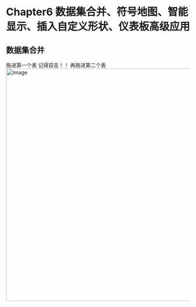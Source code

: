 # Chapter6 数据集合并、符号地图、智能显示、插入自定义形状、仪表板高级应用
## 数据集合并
拖进第一个表 记得双击！！ 再拖进第二个表  
<img width="636" alt="image" src="https://user-images.githubusercontent.com/105503216/180468102-2d17556f-7e79-467a-8381-7d535410e5fa.png">  
